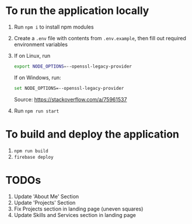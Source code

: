 # To run the application locally

1. Run `npm i` to install npm modules
2. Create a `.env` file with contents from `.env.example`, then fill out required environment variables
3. If on Linux, run 
    ```bash
    export NODE_OPTIONS=--openssl-legacy-provider
    ```
    If on Windows, run: 
    
    ```bash
    set NODE_OPTIONS=--openssl-legacy-provider
    ```
    Source: https://stackoverflow.com/a/75961537
4. Run `npm run start`

# To build and deploy the application

1. `npm run build`
2. `firebase deploy`

# TODOs

1. Update 'About Me' Section
2. Update 'Projects' Section
3. Fix Projects section in landing page (uneven squares)
4. Update Skills and Services section in landing page
